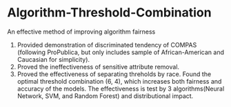 # Algorithm-Threshold-Combination
An effective method of improving algorithm fairness
1. Provided demonstration of discriminated tendency of COMPAS (following ProPublica, but only includes sample of African-American and Caucasian for simplicity).
2. Proved the ineffectiveness of sensitive attribute removal.
3. Proved the effectiveness of separating threholds by race. Found the optimal threshold combination (6, 4), which increases both fairness and accuracy of the models.
The effectiveness is test by 3 algorithms(Neural Network, SVM, and Random Forest) and distributional impact.

